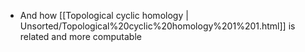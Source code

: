 












-   And how [[Topological cyclic homology | Unsorted/Topological%20cyclic%20homology%201%201.html]] is related and more computable
